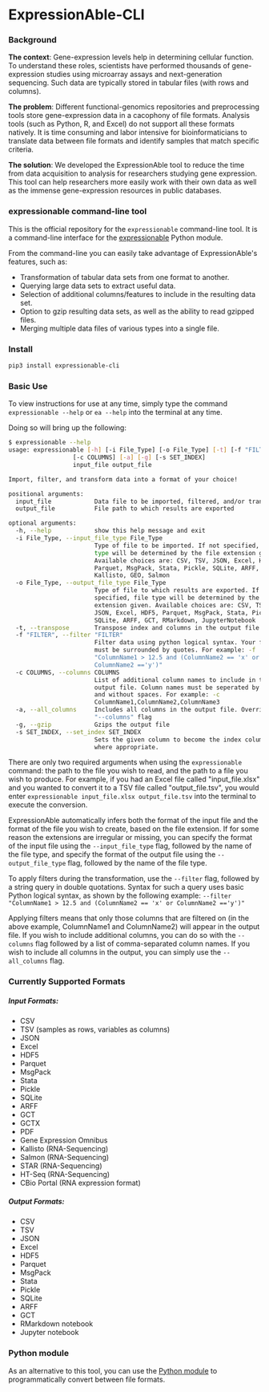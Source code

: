 # ExpressionAble-CLI

### Background

**The context**: Gene-expression levels help in determining cellular function. To understand these roles, scientists have performed thousands of gene-expression studies using microarray assays and next-generation sequencing. Such data are typically stored in tabular files (with rows and columns).

**The problem**: Different functional-genomics repositories and preprocessing tools store gene-expression data in a cacophony of file formats. Analysis tools (such as Python, R, and Excel) do not support all these formats natively. It is time consuming and labor intensive for bioinformaticians to translate data between file formats and identify samples that match specific criteria.

**The solution**: We developed the ExpressionAble tool to reduce the time from data acquisition to analysis for researchers studying gene expression. This tool can help researchers more easily work with their own data as well as the immense gene-expression resources in public databases.

### expressionable command-line tool

This is the official repository for the `expressionable` command-line tool. It is a command-line interface for the [expressionable](https://github.com/srp33/expressionable) Python module.

From the command-line you can easily take advantage of ExpressionAble's features, such as:

* Transformation of tabular data sets from one format to another.
* Querying large data sets to extract useful data.
* Selection of additional columns/features to include in the resulting data set.
* Option to gzip resulting data sets, as well as the ability to read gzipped files.
* Merging multiple data files of various types into a single file. 

### Install

```bash
pip3 install expressionable-cli
```

### Basic Use

To view instructions for use at any time, simply type the command `expressionable --help` or `ea --help` into the terminal at any time.

Doing so will bring up the following:

```bash
$ expressionable --help
usage: expressionable [-h] [-i File_Type] [-o File_Type] [-t] [-f "FILTER"]
                  [-c COLUMNS] [-a] [-g] [-s SET_INDEX]
                  input_file output_file

Import, filter, and transform data into a format of your choice!

positional arguments:
  input_file            Data file to be imported, filtered, and/or transformed
  output_file           File path to which results are exported

optional arguments:
  -h, --help            show this help message and exit
  -i File_Type, --input_file_type File_Type
                        Type of file to be imported. If not specified, file
                        type will be determined by the file extension given.
                        Available choices are: CSV, TSV, JSON, Excel, HDF5,
                        Parquet, MsgPack, Stata, Pickle, SQLite, ARFF, GCT,
                        Kallisto, GEO, Salmon
  -o File_Type, --output_file_type File_Type
                        Type of file to which results are exported. If not
                        specified, file type will be determined by the file
                        extension given. Available choices are: CSV, TSV,
                        JSON, Excel, HDF5, Parquet, MsgPack, Stata, Pickle,
                        SQLite, ARFF, GCT, RMarkdown, JupyterNotebook
  -t, --transpose       Transpose index and columns in the output file
  -f "FILTER", --filter "FILTER"
                        Filter data using python logical syntax. Your filter
                        must be surrounded by quotes. For example: -f
                        "ColumnName1 > 12.5 and (ColumnName2 == 'x' or
                        ColumnName2 =='y')"
  -c COLUMNS, --columns COLUMNS
                        List of additional column names to include in the
                        output file. Column names must be seperated by commas
                        and without spaces. For example: -c
                        ColumnName1,ColumnName2,ColumnName3
  -a, --all_columns     Includes all columns in the output file. Overrides the
                        "--columns" flag
  -g, --gzip            Gzips the output file
  -s SET_INDEX, --set_index SET_INDEX
                        Sets the given column to become the index column,
                        where appropriate.
```

There are only two required arguments when using the `expressionable` command: the path to the file you wish to read,
and the path to a file you wish to produce. For example, if you had an Excel file called "input_file.xlsx" and you 
 wanted to convert it to a TSV file called "output_file.tsv", you would enter 
`expressionable input_file.xlsx output_file.tsv` into the terminal to execute the conversion.

ExpressionAble automatically infers both the format of the input file and the format of the file you wish to create, based
on the file extension. If for some reason the extensions are irregular or missing, you can specify the 
format of the input file using the `--input_file_type` flag, followed by the name of the file type,
and specify the format of the output file using the `--output_file_type` flag, followed by the name of the file type.

To apply filters during the transformation, use the `--filter` flag, followed by a string query in double quotations.
Syntax for such a query uses basic Python logical syntax, as shown by the following example:
`--filter "ColumnName1 > 12.5 and (ColumnName2 == 'x' or ColumnName2 =='y')"`  

Applying filters means that only those columns that are filtered on (in the above example, ColumnName1 and ColumnName2)
will appear in the output file. If you wish to include additional columns, you can do so with the `--columns` flag 
followed by a list of comma-separated column names. If you wish to include all columns in the output, you can simply
use the `--all_columns` flag.

### Currently Supported Formats

##### Input Formats:

* CSV
* TSV (samples as rows, variables as columns)
* JSON
* Excel
* HDF5
* Parquet
* MsgPack
* Stata
* Pickle
* SQLite
* ARFF
* GCT
* GCTX
* PDF
* Gene Expression Omnibus
* Kallisto (RNA-Sequencing)
* Salmon (RNA-Sequencing)
* STAR (RNA-Sequencing)
* HT-Seq (RNA-Sequencing)
* CBio Portal (RNA expression format)

##### Output Formats:

* CSV 
* TSV
* JSON
* Excel
* HDF5
* Parquet
* MsgPack
* Stata 
* Pickle
* SQLite 
* ARFF 
* GCT 
* RMarkdown notebook
* Jupyter notebook

### Python module

As an alternative to this tool, you can use the [Python module](https://github.com/srp33/ExpressionAble) to programmatically convert between file formats.
